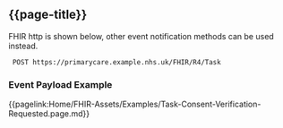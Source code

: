 ## {{page-title}}

FHIR http is shown below, other event notification methods can be used instead.

 ```
  POST https://primarycare.example.nhs.uk/FHIR/R4/Task
```

### Event Payload Example

{{pagelink:Home/FHIR-Assets/Examples/Task-Consent-Verification-Requested.page.md}}
